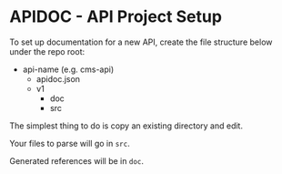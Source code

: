 # APIDOC - API Project Setup

To set up documentation for a new API, create the file structure below under the repo root:

- api-name (e.g. cms-api)
    - apidoc.json
    - v1
        + doc
        + src

The simplest thing to do is copy an existing directory and edit.

Your files to parse will go in `src`.

Generated references will be in `doc`.